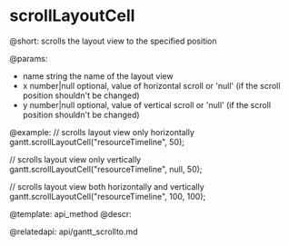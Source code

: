 scrollLayoutCell
=============


@short: scrolls the layout view to the specified position
	

@params:
- name	string	the name of the layout view
- x	number|null	optional, value of horizontal scroll or 'null' (if the scroll position shouldn't be changed)
- y	number|null	optional, value of vertical scroll or 'null' (if the scroll position shouldn't be changed)




@example:
// scrolls layout view only horizontally
gantt.scrollLayoutCell("resourceTimeline", 50);

// scrolls layout view only vertically
gantt.scrollLayoutCell("resourceTimeline", null, 50);

// scrolls layout view both horizontally and vertically 
gantt.scrollLayoutCell("resourceTimeline", 100, 100); 

@template:	api_method
@descr:

@relatedapi:
api/gantt_scrollto.md

